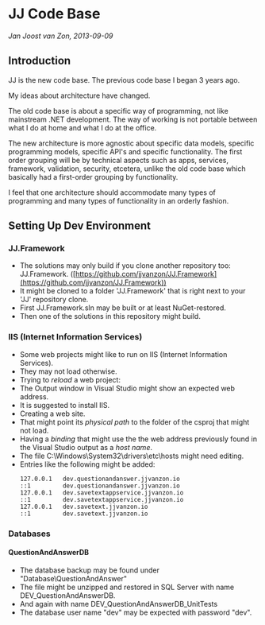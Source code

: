 JJ Code Base
============

*Jan Joost van Zon, 2013-09-09*

Introduction
------------

JJ is the new code base.
The previous code base I began 3 years ago.

My ideas about architecture have changed.

The old code base is about a specific way of programming, not like mainstream .NET development.
The way of working is not portable between what I do at home and what I do at the office.

The new architecture is more agnostic about specific data models, specific programming models, specific API's and specific functionality.
The first order grouping will be by technical aspects such as apps, services, framework, validation, security, etcetera,
unlike the old code base which basically had a first-order grouping by functionality.

I feel that one architecture should accommodate many types of programming and many types of functionality in an orderly fashion.

Setting Up Dev Environment
----------------------

### JJ.Framework

- The solutions may only build if you clone another repository too: JJ.Framework. ([https://github.com/jjvanzon/JJ.Framework](https://github.com/jjvanzon/JJ.Framework))
- It might be cloned to a folder 'JJ.Framework' that is right next to your 'JJ' repository clone.
- First JJ.Framework.sln may be built or at least NuGet-restored.
- Then one of the solutions in this repository might build.

### IIS (Internet Information Services)

- Some web projects might like to run on IIS (Internet Information Services).
- They may not load otherwise.
- Trying to *reload* a web project:
- The Output window in Visual Studio might show an expected web address.
- It is suggested to install IIS.
- Creating a web site.
- That might point its *physical path* to the folder of the csproj that might not load.
- Having a *binding* that might use the  the web address previously found in the Visual Studio output as a *host name*.
- The file C:\Windows\System32\drivers\etc\hosts might need editing.
- Entries like the following might be added:
    ```
    127.0.0.1	dev.questionandanswer.jjvanzon.io
    ::1		    dev.questionandanswer.jjvanzon.io
    127.0.0.1	dev.savetextappservice.jjvanzon.io
    ::1		    dev.savetextappservice.jjvanzon.io
    127.0.0.1	dev.savetext.jjvanzon.io
    ::1		    dev.savetext.jjvanzon.io
    ```

### Databases

#### QuestionAndAnswerDB

- The database backup may be found under "Database\QuestionAndAnswer"
- The file might be unzipped and restored in SQL Server with name DEV_QuestionAndAnswerDB.
- And again with name DEV_QuestionAndAnswerDB_UnitTests
- The database user name "dev" may be expected with password "dev".
